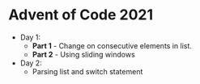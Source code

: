 # Advent of Code 2021

 - Day 1: 
   - **Part 1** - Change on consecutive elements in list. 
   - **Part 2** - Using sliding windows 
 - Day 2: 
   - Parsing list and switch statement